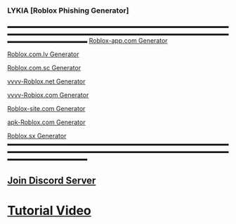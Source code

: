 ### LYKIA [Roblox Phishing Generator]
▬▬▬▬▬▬▬▬▬▬▬▬▬▬▬▬▬▬▬▬▬▬▬▬▬▬▬▬▬▬▬▬▬▬▬▬▬▬▬▬▬▬▬▬▬▬▬▬▬▬▬▬▬▬▬▬▬▬▬▬▬▬▬▬▬▬▬▬▬▬▬▬▬▬▬▬▬▬▬▬▬▬▬▬▬
[Roblox-app.com Generator](https://roblox-app.com/creates/non-dualhook-generator)

[Roblox.com.lv Generator](https://roblox.com.lv/creates/non-dualhook-generator)

[Roblox.com.sc Generator](https://roblox.com.sc/generate/non-dualhook-generator)

[vvvv-Roblox.net Generator](https://vvvv-roblox.net/creates/non-dualhook-generator)

[vvvv-Robiox.com Generator](https://vvvv-robiox.com/creates/non-dualhook-generator)

[Roblox-site.com Generator](https://roblox-site.com/creates/non-dualhook-generator)

[apk-Roblox.com Generator](https://apk-roblox.com/creates/non-dualhook-generator)

[Roblox.sx Generator](https://roblox.sx/creates/non-dualhook-generator)
▬▬▬▬▬▬▬▬▬▬▬▬▬▬▬▬▬▬▬▬▬▬▬▬▬▬▬▬▬▬▬▬▬▬▬▬▬▬▬▬▬▬▬▬▬▬▬▬▬▬▬▬▬▬▬▬▬▬▬▬▬▬▬▬▬▬▬▬▬▬▬▬▬▬▬▬▬▬▬▬▬▬▬▬▬
## [Join Discord Server](https://discord.gg/YPHMeBGGWp)
# [Tutorial Video](https://www.youtube.com/watch?v=MwPLp6T6TrU)
